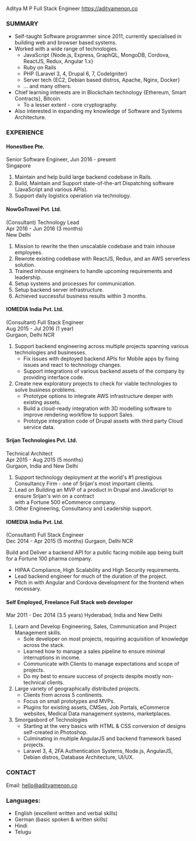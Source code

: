 Aditya M P
Full Stack Engineer
https://adityamenon.co

### SUMMARY

* Self-taught Software programmer since 2011, currently specialised in building web and browser based systems. 
* Worked with a wide range of technologies.
    * JavaScript {Node.js, Express, GraphQL, MongoDB, Cordova, ReactJS, Redux, Angular 1.x}
    * Ruby on Rails
    * PHP {Laravel 3, 4, Drupal 6, 7, CodeIgniter}
    * Server tech {EC2, Debian based distros, Apache, Nginx, Docker}  
    * ... and many others.
* Chief learning interests are in Blockchain technology {Ethereum, Smart Contracts}, Bitcoin.
    * To a lesser extent - core cryptography. 
* Also interested in expanding my knowledge of Software and Systems Architecture.

### EXPERIENCE

#### Honestbee Pte.  
  
Senior Software Engineer, Jun 2016 - present      
Singapore

1. Maintain and help build large backend codebase in Rails.
2. Build, Maintain and Support state-of-the-art Dispatching software (JavaScript and various APIs).
3. Support daily logistics operation via technology.

#### NowGoTravel Pvt. Ltd.
(Consultant) Technology Lead  
Apr 2016 - Jun 2016 (3 months)  
New Delhi

1. Mission to rewrite the then unscalable codebase and train inhouse employees.
2. Rewrote existing codebase with ReactJS, Redux, and an AWS serverless solution.
3. Trained inhouse engineers to handle upcoming requirements and leadership.
4. Setup systems and processes for communication.
5. Setup backend server infrastructure.
6. Achieved successful business results within 3 months.

#### IOMEDIA India Pvt. Ltd.
(Consultant) Full Stack Engineer  
Aug 2015 - Jul 2016 (1 year)  
Gurgaon, Delhi NCR

1. Support backend engineering across multiple projects spanning various technologies and businesses.
    * Fix issues with deployed backend APIs for Mobile apps by fixing issues and react to technology changes.
    * Support integrations of various backend assets of the company by providing interface code.
2. Create new exploratory projects to check for viable technologies to solve business problems.
    * Prototype options to integrate AWS infrastructure deeper with existing assets.
    * Build a cloud-ready integration with 3D modelling software to improve rendering workflow to support Sales.
    * Prototype integration code of Drupal assets with third party Cloud service data.

#### Srijan Technologies Pvt. Ltd.
Technical Architect  
Apr 2015 - Aug 2015 (5 months)  
Gurgaon, India and New Delhi

1. Support technology deployment at the world's #1 prestigious Consultancy Firm - one of Srijan's most important clients.
2. Lead on Building an MVP of a product in Drupal and JavaScript to ensure Srijan's win on a contract    
with a Fortune 500 eCommerce company.
3. Other Engineering, Consultancy and Leadership support. 


#### IOMEDIA India Pvt. Ltd.
(Consultant) Full Stack Engineer  
Dec 2014 - Apr 2015 (5 months)
Gurgaon, Delhi NCR

Build and Deliver a backend API for a public facing mobile app being built for a Fortune 100 pharma company.
* HIPAA Compliance, High Scalability and High Security requirements.
* Lead backend engineer for much of the duration of the project.
* Pitch in with Angular and Cordova development for the frontend when necessary.

#### Self Employed, Freelance Full Stack web developer
Mar 2011 - Dec 2014 (3.5 years)
Hyderabad, India and New Delhi

1. Learn and Develop Engineering, Sales, Communication and Project Management skills.
    * Sole developer on most projects, requiring acquisition of knowledge across the stack.
    * Learned how to manage a sales pipeline to ensure minimal interruptions in income.
    * Communicate with Clients to manage expectations and scope of projects.
    * Do my best to ensure success of projects despite mostly non-technical clients.
2. Large variety of geographically distributed projects.
    * Clients from across 5 continents.
    * Focus on small prototypes and MVPs. 
    * Plugins for existing assets, CMSes, Job Portals, eCommerce websites, Medical Data management systems, marketplaces.
2. Smorgasbord of Technologies
    * Starting at the very basics with HTML & CSS conversion of designs self-created in Photoshop. 
    * Culminating in multiple AngularJS and backend framework based projects.
    * Laravel 3, 4, 2FA Authentication Systems, Node.js, AngularJS, Debian distros, Database Architecture, UI/UX.

### CONTACT
Email: hello@adityamenon.co

### Languages:
* English (excellent written and verbal skills)
* German (basic spoken & written skills)
* Hindi
* Telugu
